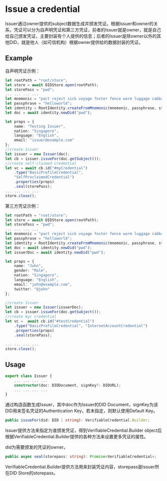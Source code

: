 ﻿# Issue a credential

Issuer通过owner提供的subject数据生成并颁发凭证。根据Issuer和owner的关系，凭证可以分为自声明凭证和第三方凭证，前者的Issuer就是owner，就是自己给自己颁发凭证，主要封装有个人提供的信息；后者的Issuer是除owner以外的其他DID，就是他人（如可信机构）根据owner提供给的数据封装的凭证。

## Example

自声明凭证示例：

```typescript
let rootPath = "root/store";
let store = await DIDStore.open(rootPath);
let storePass = "pwd";
... ... ... ...
let mnemonic = "pact reject sick voyage foster fence warm luggage cabbage any subject carbon";
let passphrase = "helloworld";
let identity = RootIdentity.createFromMnemonic(mnemonic, passphrase, store, "pwd");
let doc = await identity.newDid("pwd");

let props = {
	name: "Testing Issuer",
	nation: "Singapore",
	language: "English",
	email: "issuer@example.com"
};
//create Issuer
let issuer = new Issuer(doc);
let cb = issuer.issueFor(doc.getSubject());
//create self-claimed credential
let vc = await cb.id("#myCredential")
	.type("BasicProfileCredential",
	"SelfProclaimedCredential")
	.properties(props)
	.seal(storePass);
... ... ... ...
store.close();
```

第三方凭证示例：

```typescript
let rootPath = "root/store";
let store = await DIDStore.open(rootPath);
let storePass = "pwd";
... ... ... ...
let mnemonic = "pact reject sick voyage foster fence warm luggage cabbage any subject carbon";
let passphrase = "helloworld";
let identity = RootIdentity.createFromMnemonic(mnemonic, passphrase, store, "pwd");
let doc = await identity.newDid("pwd");
let issuerDoc = await identity.newDid("pwd");

let props = {
	name: "John",
	gender: "Male",
	nation: "Singapore",
	language: "English",
	email: "john@example.com",
	twitter: "@john"
};

//create Issuer
let issuer = new Issuer(issuerDoc);
let cb = issuer.issueFor(doc.getSubject());
//create kyc credential
let vc =  await cb.id("#testCredential")
	.type("BasicProfileCredential", "InternetAccountCredential")
	.properties(props)
	.seal(storePass);
	
... ... ... ...
store.close();
```

## Usage

```typescript
export class Issuer {
	... ... ... ...
	constructor(doc: DIDDocument, signKey?: DIDURL);
	... ... ... ...
}
```

通过构造函数生成Issuer，其中doc作为Issuer的DID Document，signKey为该DID用来签名凭证的Authentication Key，若未指定，则默认使用Default Key。

```typescript
public issueFor(did: DID | string): VerifiableCredential.Builder;
```

Issuer提供方法来指定为谁颁发凭证，得到VerifiableCredential.Builder object后根据VerifiableCredential.Builder提供的各种方法来设置更多凭证的属性。

did为需要颁发的凭证的owner。

```typescript
public async seal(storepass: string): Promise<VerifiableCredential>;
```

VerifiableCredential.Builder提供方法用来封装凭证内容，storepass是Issuer所在DID Store的storepass。
